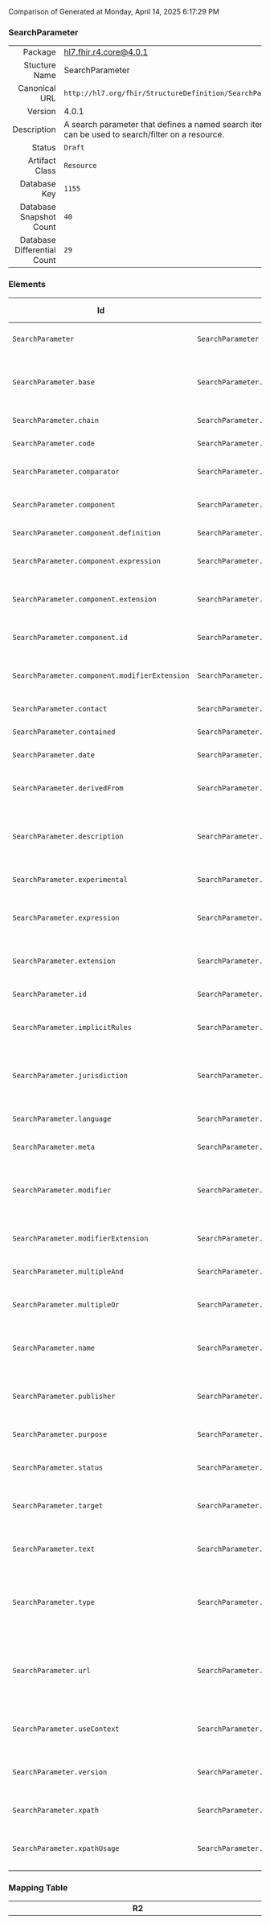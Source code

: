 Comparison of 
Generated at Monday, April 14, 2025 6:17:29 PM

### SearchParameter

|      |     |
| ---: | --- |
| Package | hl7.fhir.r4.core@4.0.1 |
| Stucture Name | SearchParameter |
| Canonical URL | `http://hl7.org/fhir/StructureDefinition/SearchParameter` |
| Version | 4.0.1 |
| Description | A search parameter that defines a named search item that can be used to search/filter on a resource. |
| Status | `Draft` |
| Artifact Class | `Resource` |
| Database Key | `1155` |
| Database Snapshot Count | `40` |
| Database Differential Count | `29` |

### Elements

| Id | Path | Name | Base Path | Short | Cardinality | Collated Type | Binding Strength | Binding Value Set |
| -- | ---- | ---- | --------- | ----- | ----------- | ------------- | ---------------- | ----------------- |
| `SearchParameter` | `SearchParameter` | `SearchParameter` | SearchParameter | Search parameter for a resource | 0..* | SearchParameter |  |  |
| `SearchParameter.base` | `SearchParameter.base` | `base` | SearchParameter.base | The resource type(s) this search parameter applies to | 1..* | code | `Required` | `http://hl7.org/fhir/ValueSet/resource-types|4.0.1` |
| `SearchParameter.chain` | `SearchParameter.chain` | `chain` | SearchParameter.chain | Chained names supported | 0..* | string |  |  |
| `SearchParameter.code` | `SearchParameter.code` | `code` | SearchParameter.code | Code used in URL | 1..1 | code |  |  |
| `SearchParameter.comparator` | `SearchParameter.comparator` | `comparator` | SearchParameter.comparator | eq \| ne \| gt \| lt \| ge \| le \| sa \| eb \| ap | 0..* | code | `Required` | `http://hl7.org/fhir/ValueSet/search-comparator|4.0.1` |
| `SearchParameter.component` | `SearchParameter.component` | `component` | SearchParameter.component | For Composite resources to define the parts | 0..* | BackboneElement |  |  |
| `SearchParameter.component.definition` | `SearchParameter.component.definition` | `definition` | SearchParameter.component.definition | Defines how the part works | 1..1 | canonical(http://hl7.org/fhir/StructureDefinition/SearchParameter) |  |  |
| `SearchParameter.component.expression` | `SearchParameter.component.expression` | `expression` | SearchParameter.component.expression | Subexpression relative to main expression | 1..1 | string |  |  |
| `SearchParameter.component.extension` | `SearchParameter.component.extension` | `extension` | Element.extension | Additional content defined by implementations | 0..* | Extension |  |  |
| `SearchParameter.component.id` | `SearchParameter.component.id` | `id` | Element.id | Unique id for inter-element referencing | 0..1 | id |  |  |
| `SearchParameter.component.modifierExtension` | `SearchParameter.component.modifierExtension` | `modifierExtension` | BackboneElement.modifierExtension | Extensions that cannot be ignored even if unrecognized | 0..* | Extension |  |  |
| `SearchParameter.contact` | `SearchParameter.contact` | `contact` | SearchParameter.contact | Contact details for the publisher | 0..* | ContactDetail |  |  |
| `SearchParameter.contained` | `SearchParameter.contained` | `contained` | DomainResource.contained | Contained, inline Resources | 0..* | Resource |  |  |
| `SearchParameter.date` | `SearchParameter.date` | `date` | SearchParameter.date | Date last changed | 0..1 | dateTime |  |  |
| `SearchParameter.derivedFrom` | `SearchParameter.derivedFrom` | `derivedFrom` | SearchParameter.derivedFrom | Original definition for the search parameter | 0..1 | canonical(http://hl7.org/fhir/StructureDefinition/SearchParameter) |  |  |
| `SearchParameter.description` | `SearchParameter.description` | `description` | SearchParameter.description | Natural language description of the search parameter | 1..1 | markdown |  |  |
| `SearchParameter.experimental` | `SearchParameter.experimental` | `experimental` | SearchParameter.experimental | For testing purposes, not real usage | 0..1 | boolean |  |  |
| `SearchParameter.expression` | `SearchParameter.expression` | `expression` | SearchParameter.expression | FHIRPath expression that extracts the values | 0..1 | string |  |  |
| `SearchParameter.extension` | `SearchParameter.extension` | `extension` | DomainResource.extension | Additional content defined by implementations | 0..* | Extension |  |  |
| `SearchParameter.id` | `SearchParameter.id` | `id` | Resource.id | Logical id of this artifact | 0..1 | id |  |  |
| `SearchParameter.implicitRules` | `SearchParameter.implicitRules` | `implicitRules` | Resource.implicitRules | A set of rules under which this content was created | 0..1 | uri |  |  |
| `SearchParameter.jurisdiction` | `SearchParameter.jurisdiction` | `jurisdiction` | SearchParameter.jurisdiction | Intended jurisdiction for search parameter (if applicable) | 0..* | CodeableConcept | `Extensible` | `http://hl7.org/fhir/ValueSet/jurisdiction` |
| `SearchParameter.language` | `SearchParameter.language` | `language` | Resource.language | Language of the resource content | 0..1 | code | `Required` | `http://hl7.org/fhir/ValueSet/all-languages` |
| `SearchParameter.meta` | `SearchParameter.meta` | `meta` | Resource.meta | Metadata about the resource | 0..1 | Meta |  |  |
| `SearchParameter.modifier` | `SearchParameter.modifier` | `modifier` | SearchParameter.modifier | missing \| exact \| contains \| not \| text \| in \| not-in \| below \| above \| type \| identifier \| ofType | 0..* | code | `Required` | `http://hl7.org/fhir/ValueSet/search-modifier-code|4.0.1` |
| `SearchParameter.modifierExtension` | `SearchParameter.modifierExtension` | `modifierExtension` | DomainResource.modifierExtension | Extensions that cannot be ignored | 0..* | Extension |  |  |
| `SearchParameter.multipleAnd` | `SearchParameter.multipleAnd` | `multipleAnd` | SearchParameter.multipleAnd | Allow multiple parameters (and) | 0..1 | boolean |  |  |
| `SearchParameter.multipleOr` | `SearchParameter.multipleOr` | `multipleOr` | SearchParameter.multipleOr | Allow multiple values per parameter (or) | 0..1 | boolean |  |  |
| `SearchParameter.name` | `SearchParameter.name` | `name` | SearchParameter.name | Name for this search parameter (computer friendly) | 1..1 | string |  |  |
| `SearchParameter.publisher` | `SearchParameter.publisher` | `publisher` | SearchParameter.publisher | Name of the publisher (organization or individual) | 0..1 | string |  |  |
| `SearchParameter.purpose` | `SearchParameter.purpose` | `purpose` | SearchParameter.purpose | Why this search parameter is defined | 0..1 | markdown |  |  |
| `SearchParameter.status` | `SearchParameter.status` | `status` | SearchParameter.status | draft \| active \| retired \| unknown | 1..1 | code | `Required` | `http://hl7.org/fhir/ValueSet/publication-status|4.0.1` |
| `SearchParameter.target` | `SearchParameter.target` | `target` | SearchParameter.target | Types of resource (if a resource reference) | 0..* | code | `Required` | `http://hl7.org/fhir/ValueSet/resource-types|4.0.1` |
| `SearchParameter.text` | `SearchParameter.text` | `text` | DomainResource.text | Text summary of the resource, for human interpretation | 0..1 | Narrative |  |  |
| `SearchParameter.type` | `SearchParameter.type` | `type` | SearchParameter.type | number \| date \| string \| token \| reference \| composite \| quantity \| uri \| special | 1..1 | code | `Required` | `http://hl7.org/fhir/ValueSet/search-param-type|4.0.1` |
| `SearchParameter.url` | `SearchParameter.url` | `url` | SearchParameter.url | Canonical identifier for this search parameter, represented as a URI (globally unique) | 1..1 | uri |  |  |
| `SearchParameter.useContext` | `SearchParameter.useContext` | `useContext` | SearchParameter.useContext | The context that the content is intended to support | 0..* | UsageContext |  |  |
| `SearchParameter.version` | `SearchParameter.version` | `version` | SearchParameter.version | Business version of the search parameter | 0..1 | string |  |  |
| `SearchParameter.xpath` | `SearchParameter.xpath` | `xpath` | SearchParameter.xpath | XPath that extracts the values | 0..1 | string |  |  |
| `SearchParameter.xpathUsage` | `SearchParameter.xpathUsage` | `xpathUsage` | SearchParameter.xpathUsage | normal \| phonetic \| nearby \| distance \| other | 0..1 | code | `Required` | `http://hl7.org/fhir/ValueSet/search-xpath-usage|4.0.1` |
### Mapping Table

| R2 | Comparison | R3 | Comparison | R4 | Comparison | R4B | Comparison | R5
| --- | --- | --- | --- | --- | --- | --- | --- | ---
| [SearchParameter](/docs/R2/Resources/SearchParameter.md)<br/> `http://hl7.org/fhir/StructureDefinition/SearchParameter\|1.0.2` | →→→→→→→<br/>`RelatedTo`<br/>- DBKey: `154`<br/>- Reviewed: `n/a`<br/>- By: `n/a`<br/>- Identical: `False`<br/>→→→→→→→<hr/>←←←←←←←<br/>`SourceIsBroaderThanTarget`<br/>- DBKey: `320`<br/>- Reviewed: `n/a`<br/>- By: `n/a`<br/>- Identical: `False`<br/>←←←←←←←| [SearchParameter](/docs/R3/Resources/SearchParameter.md)<br/> `http://hl7.org/fhir/StructureDefinition/SearchParameter\|3.0.2` | →→→→→→→<br/>`RelatedTo`<br/>- DBKey: `514`<br/>- Reviewed: `n/a`<br/>- By: `n/a`<br/>- Identical: `False`<br/>→→→→→→→<hr/>←←←←←←←<br/>`SourceIsBroaderThanTarget`<br/>- DBKey: `706`<br/>- Reviewed: `n/a`<br/>- By: `n/a`<br/>- Identical: `False`<br/>←←←←←←←| [SearchParameter](/docs/R4/Resources/SearchParameter.md)<br/> `http://hl7.org/fhir/StructureDefinition/SearchParameter\|4.0.1` | →→→→→→→<br/>`Equivalent`<br/>- DBKey: `1611`<br/>- Reviewed: `n/a`<br/>- By: `n/a`<br/>- Identical: `False`<br/>→→→→→→→<hr/>←←←←←←←<br/>`Equivalent`<br/>- DBKey: `1612`<br/>- Reviewed: `n/a`<br/>- By: `n/a`<br/>- Identical: `False`<br/>←←←←←←←| [SearchParameter](/docs/R4B/Resources/SearchParameter.md)<br/> `http://hl7.org/fhir/StructureDefinition/SearchParameter\|4.3.0` | →→→→→→→<br/>`RelatedTo`<br/>- DBKey: `1039`<br/>- Reviewed: `n/a`<br/>- By: `n/a`<br/>- Identical: `False`<br/>→→→→→→→<hr/>←←←←←←←<br/>`SourceIsBroaderThanTarget`<br/>- DBKey: `1268`<br/>- Reviewed: `n/a`<br/>- By: `n/a`<br/>- Identical: `False`<br/>←←←←←←←| [SearchParameter](/docs/R5/Resources/SearchParameter.md)<br/> `http://hl7.org/fhir/StructureDefinition/SearchParameter\|5.0.0` 

### Element Mappings


#### Map Group 0

This group is centered on the Structure Definition SearchParameter from hl7.fhir.r4.core@4.0.1 (R4, key 3).
All elements from this structure are listed while other structures only show contents that have relationships with those elements.

| [R2 SearchParameter](/docs/R2/Resources/SearchParameter.md)| Relationship | [R3 SearchParameter](/docs/R3/Resources/SearchParameter.md)| Relationship | R4 SearchParameter| Relationship | [R4B SearchParameter](/docs/R4B/Resources/SearchParameter.md)| Relationship | [R5 SearchParameter](/docs/R5/Resources/SearchParameter.md)
| --- | --- | --- | --- | --- | --- | --- | --- | ---
| `SearchParameter`| →→→→ _SourceIsNarrowerThanTarget_ →→→→ <br/>(7733)<hr/>←←←← _SourceIsBroaderThanTarget_ ←←←← <br/>(7734)| `SearchParameter`| →→→→ _SourceIsNarrowerThanTarget_ →→→→ <br/>(18270)<hr/>←←←← _SourceIsNarrowerThanTarget_ ←←←← <br/>(18271)| **`SearchParameter`**| _Equivalent_<br/>(32896/32897)| `SearchParameter`| →→→→ _SourceIsNarrowerThanTarget_ →→→→ <br/>(47218)<hr/>←←←← _SourceIsBroaderThanTarget_ ←←←← <br/>(47219)| `SearchParameter`
| `SearchParameter.id`| _Equivalent_<br/>(7735/7736)| `SearchParameter.id`| _Equivalent_<br/>(18272/18273)| **`SearchParameter.id`**| _Equivalent_<br/>(32898/32899)| `SearchParameter.id`| _Equivalent_<br/>(47220/47221)| `SearchParameter.id`
| `SearchParameter.meta`| _Equivalent_<br/>(7737/7738)| `SearchParameter.meta`| →→→→ _SourceIsNarrowerThanTarget_ →→→→ <br/>(18274)<hr/>←←←← _SourceIsBroaderThanTarget_ ←←←← <br/>(18275)| **`SearchParameter.meta`**| _Equivalent_<br/>(32900/32901)| `SearchParameter.meta`| _Equivalent_<br/>(47222/47223)| `SearchParameter.meta`
| `SearchParameter.implicitRules`| _Equivalent_<br/>(7739/7740)| `SearchParameter.implicitRules`| _Equivalent_<br/>(18276/18277)| **`SearchParameter.implicitRules`**| _Equivalent_<br/>(32902/32903)| `SearchParameter.implicitRules`| _Equivalent_<br/>(47224/47225)| `SearchParameter.implicitRules`
| `SearchParameter.language`| →→→→ _SourceIsNarrowerThanTarget_ →→→→ <br/>(7741)<hr/>←←←← _SourceIsNarrowerThanTarget_ ←←←← <br/>(7742)| `SearchParameter.language`| →→→→ _SourceIsNarrowerThanTarget_ →→→→ <br/>(18278)<hr/>←←←← _SourceIsNarrowerThanTarget_ ←←←← <br/>(18279)| **`SearchParameter.language`**| _Equivalent_<br/>(32904/32905)| `SearchParameter.language`| _Equivalent_<br/>(47226/47227)| `SearchParameter.language`
| `SearchParameter.text`| _Equivalent_<br/>(7743/7744)| `SearchParameter.text`| _Equivalent_<br/>(18280/18281)| **`SearchParameter.text`**| _Equivalent_<br/>(32906/32907)| `SearchParameter.text`| _Equivalent_<br/>(47228/47229)| `SearchParameter.text`
| `SearchParameter.contained`| _Equivalent_<br/>(7745/7746)| `SearchParameter.contained`| _Equivalent_<br/>(18282/18283)| **`SearchParameter.contained`**| _Equivalent_<br/>(32908/32909)| `SearchParameter.contained`| _Equivalent_<br/>(47230/47231)| `SearchParameter.contained`
| `SearchParameter.extension`| _Equivalent_<br/>(7747/7748)| `SearchParameter.extension`| _Equivalent_<br/>(18284/18285)| **`SearchParameter.extension`**| _Equivalent_<br/>(32910/32911)| `SearchParameter.extension`| _Equivalent_<br/>(47232/47233)| `SearchParameter.extension`
| `SearchParameter.modifierExtension`| _Equivalent_<br/>(7749/7750)| `SearchParameter.modifierExtension`| _Equivalent_<br/>(18286/18287)| **`SearchParameter.modifierExtension`**| _Equivalent_<br/>(32912/32913)| `SearchParameter.modifierExtension`| _Equivalent_<br/>(47234/47235)| `SearchParameter.modifierExtension`
| `SearchParameter.url`| _Equivalent_<br/>(7751/7752)| `SearchParameter.url`| _Equivalent_<br/>(18288/18289)| **`SearchParameter.url`**| _Equivalent_<br/>(32914/32915)| `SearchParameter.url`| _Equivalent_<br/>(47236/47237)| `SearchParameter.url`
| | | `SearchParameter.version`| _Equivalent_<br/>(18290/18291)| **`SearchParameter.version`**| _Equivalent_<br/>(32916/32917)| `SearchParameter.version`| _Equivalent_<br/>(47238/47239)| `SearchParameter.version`
| `SearchParameter.name`| _Equivalent_<br/>(7753/7754)| `SearchParameter.name`| _Equivalent_<br/>(18292/18293)| **`SearchParameter.name`**| _Equivalent_<br/>(32918/32919)| `SearchParameter.name`| _Equivalent_<br/>(47240/47241)| `SearchParameter.name`
| | | `SearchParameter.derivedFrom`| →→→→ _SourceIsBroaderThanTarget_ →→→→ <br/>(18316)<hr/>←←←← _SourceIsNarrowerThanTarget_ ←←←← <br/>(18317)| **`SearchParameter.derivedFrom`**| _Equivalent_<br/>(32920/32921)| `SearchParameter.derivedFrom`| _Equivalent_<br/>(47242/47243)| `SearchParameter.derivedFrom`
| `SearchParameter.status`| →→→→ _SourceIsNarrowerThanTarget_ →→→→ <br/>(7755)<hr/>←←←← _SourceIsBroaderThanTarget_ ←←←← <br/>(7756)| `SearchParameter.status`| _Equivalent_<br/>(18294/18295)| **`SearchParameter.status`**| _Equivalent_<br/>(32922/32923)| `SearchParameter.status`| _Equivalent_<br/>(47244/47245)| `SearchParameter.status`
| `SearchParameter.experimental`| _Equivalent_<br/>(7757/7758)| `SearchParameter.experimental`| _Equivalent_<br/>(18296/18297)| **`SearchParameter.experimental`**| _Equivalent_<br/>(32924/32925)| `SearchParameter.experimental`| _Equivalent_<br/>(47246/47247)| `SearchParameter.experimental`
| `SearchParameter.date`| _Equivalent_<br/>(7768/7769)| `SearchParameter.date`| _Equivalent_<br/>(18298/18299)| **`SearchParameter.date`**| _Equivalent_<br/>(32926/32927)| `SearchParameter.date`| _Equivalent_<br/>(47248/47249)| `SearchParameter.date`
| `SearchParameter.publisher`| _Equivalent_<br/>(7759/7760)| `SearchParameter.publisher`| _Equivalent_<br/>(18300/18301)| **`SearchParameter.publisher`**| _Equivalent_<br/>(32928/32929)| `SearchParameter.publisher`| _Equivalent_<br/>(47250/47251)| `SearchParameter.publisher`
| `SearchParameter.contact`| →→→→ _SourceIsBroaderThanTarget_ →→→→ <br/>(7761)<hr/>←←←← _SourceIsBroaderThanTarget_ ←←←← <br/>(7762)| `SearchParameter.contact`| _Equivalent_<br/>(18302/18303)| **`SearchParameter.contact`**| _Equivalent_<br/>(32930/32931)| `SearchParameter.contact`| _Equivalent_<br/>(47252/47253)| `SearchParameter.contact`
| `SearchParameter.description`| _Equivalent_<br/>(7776/7777)| `SearchParameter.description`| _Equivalent_<br/>(18318/18319)| **`SearchParameter.description`**| _Equivalent_<br/>(32932/32933)| `SearchParameter.description`| _Equivalent_<br/>(47254/47255)| `SearchParameter.description`
| | | `SearchParameter.useContext`| _Equivalent_<br/>(18304/18305)| **`SearchParameter.useContext`**| _Equivalent_<br/>(32934/32935)| `SearchParameter.useContext`| _Equivalent_<br/>(47256/47257)| `SearchParameter.useContext`
| | | `SearchParameter.jurisdiction`| _Equivalent_<br/>(18306/18307)| **`SearchParameter.jurisdiction`**| _Equivalent_<br/>(32936/32937)| `SearchParameter.jurisdiction`| _Equivalent_<br/>(47258/47259)| `SearchParameter.jurisdiction`
| `SearchParameter.requirements`| _Equivalent_<br/>(405/749)| `SearchParameter.purpose`| _Equivalent_<br/>(18308/18309)| **`SearchParameter.purpose`**| _Equivalent_<br/>(32938/32939)| `SearchParameter.purpose`| _Equivalent_<br/>(47260/47261)| `SearchParameter.purpose`
| `SearchParameter.code`| _Equivalent_<br/>(7770/7771)| `SearchParameter.code`| _Equivalent_<br/>(18310/18311)| **`SearchParameter.code`**| _Equivalent_<br/>(32940/32941)| `SearchParameter.code`| _Equivalent_<br/>(47262/47263)| `SearchParameter.code`
| `SearchParameter.base`| →→→→ _RelatedTo_ →→→→ <br/>(7772)<hr/>←←←← _SourceIsBroaderThanTarget_ ←←←← <br/>(7773)| `SearchParameter.base`| →→→→ _Equivalent_ →→→→ <br/>(18312)<hr/>←←←← _SourceIsBroaderThanTarget_ ←←←← <br/>(18313)| **`SearchParameter.base`**| →→→→ _Equivalent_ →→→→ <br/>(32942)<hr/>←←←← _SourceIsNarrowerThanTarget_ ←←←← <br/>(32943)| `SearchParameter.base`| _Equivalent_<br/>(47264/47265)| `SearchParameter.base`
| `SearchParameter.type`| _Equivalent_<br/>(7774/7775)| `SearchParameter.type`| →→→→ _SourceIsNarrowerThanTarget_ →→→→ <br/>(18314)<hr/>←←←← _SourceIsBroaderThanTarget_ ←←←← <br/>(18315)| **`SearchParameter.type`**| _Equivalent_<br/>(32944/32945)| `SearchParameter.type`| _Equivalent_<br/>(47266/47267)| `SearchParameter.type`
| | | `SearchParameter.expression`| _Equivalent_<br/>(18320/18321)| **`SearchParameter.expression`**| _Equivalent_<br/>(32946/32947)| `SearchParameter.expression`| _Equivalent_<br/>(47268/47269)| `SearchParameter.expression`
| `SearchParameter.xpath`| _Equivalent_<br/>(7778/7779)| `SearchParameter.xpath`| _Equivalent_<br/>(18322/18323)| **`SearchParameter.xpath`**| _Equivalent_<br/>(32948/32949)| `SearchParameter.xpath`| | | 
| `SearchParameter.xpathUsage`| _Equivalent_<br/>(7780/7781)| `SearchParameter.xpathUsage`| _Equivalent_<br/>(18324/18325)| **`SearchParameter.xpathUsage`**| _Equivalent_<br/>(32950/32951)| `SearchParameter.xpathUsage`| →→→→ _SourceIsBroaderThanTarget_ →→→→ <br/>(1848)<hr/>←←←← _SourceIsNarrowerThanTarget_ ←←←← <br/>(2091)| `SearchParameter.processingMode`
| `SearchParameter.target`| →→→→ _Equivalent_ →→→→ <br/>(7782)<hr/>←←←← _SourceIsBroaderThanTarget_ ←←←← <br/>(7783)| `SearchParameter.target`| →→→→ _Equivalent_ →→→→ <br/>(18326)<hr/>←←←← _SourceIsBroaderThanTarget_ ←←←← <br/>(18327)| **`SearchParameter.target`**| →→→→ _Equivalent_ →→→→ <br/>(32952)<hr/>←←←← _SourceIsNarrowerThanTarget_ ←←←← <br/>(32953)| `SearchParameter.target`| _Equivalent_<br/>(47271/47272)| `SearchParameter.target`
| | | | | **`SearchParameter.multipleOr`**| _Equivalent_<br/>(32954/32955)| `SearchParameter.multipleOr`| _Equivalent_<br/>(47273/47274)| `SearchParameter.multipleOr`
| | | | | **`SearchParameter.multipleAnd`**| _Equivalent_<br/>(32956/32957)| `SearchParameter.multipleAnd`| _Equivalent_<br/>(47275/47276)| `SearchParameter.multipleAnd`
| | | `SearchParameter.comparator`| _Equivalent_<br/>(18328/18329)| **`SearchParameter.comparator`**| _Equivalent_<br/>(32958/32959)| `SearchParameter.comparator`| _Equivalent_<br/>(47277/47278)| `SearchParameter.comparator`
| | | `SearchParameter.modifier`| →→→→ _SourceIsNarrowerThanTarget_ →→→→ <br/>(18330)<hr/>←←←← _SourceIsBroaderThanTarget_ ←←←← <br/>(18331)| **`SearchParameter.modifier`**| _Equivalent_<br/>(32960/32961)| `SearchParameter.modifier`| →→→→ _SourceIsBroaderThanTarget_ →→→→ <br/>(47279)<hr/>←←←← _RelatedTo_ ←←←← <br/>(47280)| `SearchParameter.modifier`
| | | `SearchParameter.chain`| _Equivalent_<br/>(18332/18333)| **`SearchParameter.chain`**| _Equivalent_<br/>(32962/32963)| `SearchParameter.chain`| _Equivalent_<br/>(47281/47282)| `SearchParameter.chain`
| | | `SearchParameter.component`| _Equivalent_<br/>(18334/18335)| **`SearchParameter.component`**| _Equivalent_<br/>(32964/32965)| `SearchParameter.component`| _Equivalent_<br/>(47283/47284)| `SearchParameter.component`
| | | `SearchParameter.component.id`| _Equivalent_<br/>(18336/18337)| **`SearchParameter.component.id`**| _Equivalent_<br/>(32966/32967)| `SearchParameter.component.id`| _Equivalent_<br/>(47285/47286)| `SearchParameter.component.id`
| | | `SearchParameter.component.extension`| _Equivalent_<br/>(18338/18339)| **`SearchParameter.component.extension`**| _Equivalent_<br/>(32968/32969)| `SearchParameter.component.extension`| _Equivalent_<br/>(47287/47288)| `SearchParameter.component.extension`
| | | `SearchParameter.component.modifierExtension`| _Equivalent_<br/>(18340/18341)| **`SearchParameter.component.modifierExtension`**| _Equivalent_<br/>(32970/32971)| `SearchParameter.component.modifierExtension`| _Equivalent_<br/>(47289/47290)| `SearchParameter.component.modifierExtension`
| | | `SearchParameter.component.definition`| →→→→ _SourceIsBroaderThanTarget_ →→→→ <br/>(18342)<hr/>←←←← _SourceIsBroaderThanTarget_ ←←←← <br/>(18343)| **`SearchParameter.component.definition`**| _Equivalent_<br/>(32972/32973)| `SearchParameter.component.definition`| _Equivalent_<br/>(47291/47292)| `SearchParameter.component.definition`
| | | `SearchParameter.component.expression`| _Equivalent_<br/>(18344/18345)| **`SearchParameter.component.expression`**| _Equivalent_<br/>(32974/32975)| `SearchParameter.component.expression`| _Equivalent_<br/>(47293/47294)| `SearchParameter.component.expression`
| *24 of 29 elements used* <br/>remaining elements:<br/>`SearchParameter.contact.extension`, `SearchParameter.contact.id`, `SearchParameter.contact.modifierExtension`, `SearchParameter.contact.name`, `SearchParameter.contact.telecom`| | *38 of 38 elements used* | | *40 of 40 elements used* | | *40 of 40 elements used* | | *39 of 45 elements used* <br/>remaining elements:<br/>`SearchParameter.constraint`, `SearchParameter.copyright`, `SearchParameter.copyrightLabel`, `SearchParameter.identifier`, `SearchParameter.title`, `SearchParameter.versionAlgorithm[x]`

